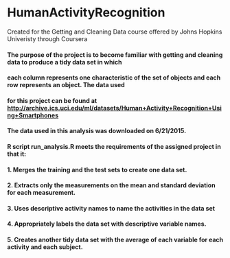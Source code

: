 # HumanActivityRecognition
Created for the Getting and Cleaning Data course offered by Johns Hopkins Univeristy through Coursera
####
#### The purpose of the project is to become familiar with getting and cleaning data to produce a tidy data set in which
#### each column represents one characteristic of the set of objects and each row represents an object. The data used
#### for this project can be found at http://archive.ics.uci.edu/ml/datasets/Human+Activity+Recognition+Using+Smartphones 
#### The data used in this analysis was downloaded on 6/21/2015. 
#### 
#### R script run_analysis.R meets the requirements of the assigned project in that it:
####       1. Merges the training and the test sets to create one data set.
####       2. Extracts only the measurements on the mean and standard deviation for each measurement. 
####       3. Uses descriptive activity names to name the activities in the data set
####       4. Appropriately labels the data set with descriptive variable names. 
####       5. Creates another tidy data set with the average of each variable for each activity and each subject.

